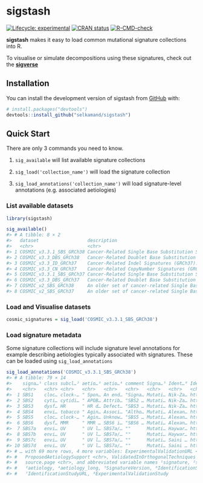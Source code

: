 
<!-- README.md is generated from README.Rmd. Please edit that file -->

# sigstash

<!-- badges: start -->

[![Lifecycle:
experimental](https://img.shields.io/badge/lifecycle-experimental-orange.svg)](https://lifecycle.r-lib.org/articles/stages.html#experimental)
[![CRAN
status](https://www.r-pkg.org/badges/version/sigstash)](https://CRAN.R-project.org/package=sigstash)
[![R-CMD-check](https://github.com/selkamand/sigstash/actions/workflows/R-CMD-check.yaml/badge.svg)](https://github.com/selkamand/sigstash/actions/workflows/R-CMD-check.yaml)
<!-- badges: end -->

**sigstash** makes it easy to load common mutational signature
collections into R.

To visualise or simulate decompositions using these signatures, check
out the [**sigverse**](https://github.com/selkamand/sigverse)

## Installation

You can install the development version of sigstash from
[GitHub](https://github.com/) with:

``` r
# install.packages("devtools")
devtools::install_github("selkamand/sigstash")
```

## Quick Start

There are only 3 commands you need to know.

1.  `sig_available` will list available signature collections

2.  `sig_load('collection_name')` will load the signature collection

3.  `sig_load_annotations('collection_name')` will load signature-level
    annotations (e.g. associated aetiologies)

### List available datasets

``` r
library(sigstash)

sig_available()
#> # A tibble: 8 × 2
#>   dataset                  description                                          
#>   <chr>                    <chr>                                                
#> 1 COSMIC_v3.3.1_SBS_GRCh38 Cancer-Related Single Base Substitution Signatures (…
#> 2 COSMIC_v3.3_DBS_GRCh38   Cancer-Related Doublet Base Substitution Signatures …
#> 3 COSMIC_v3.3_ID_GRCh37    Cancer-Related Indel Signatures (GRCh37). 83 channel…
#> 4 COSMIC_v3.3_CN_GRCh37    Cancer-Related CopyNumber Signatures (GRCh37). 48 ch…
#> 5 COSMIC_v3.3.1_SBS_GRCh37 Cancer-Related Single Base Substitution Signatures (…
#> 6 COSMIC_v3.3_DBS_GRCh37   Cancer-Related Doublet Base Substitution Signatures …
#> 7 COSMIC_v2_SBS_GRCh38     An older set of cancer-related Single Base Substitut…
#> 8 COSMIC_v2_SBS_GRCh37     An older set of cancer-related Single Base Substitut…
```

### Load and Visualise datasets

``` r
cosmic_signatures = sig_load('COSMIC_v3.3.1_SBS_GRCh38')
```

### Load signature metadata

Some signature collections will include signature level annotations for
example describing aetiologies typically associated with signatures.
These can be loaded using `sig_load_annotations`

``` r
sig_load_annotations('COSMIC_v3.3.1_SBS_GRCh38')
#> # A tibble: 79 × 14
#>    signa…¹ class subcl…² aetio…³ aetio…⁴ comment Signa…⁵ Ident…⁶ Ident…⁷ Exper…⁸
#>    <chr>   <chr> <chr>   <chr>   <chr>   <chr>   <chr>   <chr>   <chr>   <chr>  
#>  1 SBS1    cloc… clock-… " Spon… An end… "Signa… Mutati… Nik-Za… https:… ""     
#>  2 SBS2    cyti… cytidi… " APOB… Attrib… "SBS2 … Mutati… Nik-Za… https:… "Chan …
#>  3 SBS3    dysf… HR      " HR d… Defect… "SBS3 … Mutati… Nik-Za… https:… "Zámbo…
#>  4 SBS4    envi… tobacco " Agin… Associ… "Altho… Mutati… Alexan… https:… "Nik-Z…
#>  5 SBS5    cloc… clock-… " Agin… Unknow… "SBS5 … Mutati… Alexan… https:… ""     
#>  6 SBS6    dysf… MMR     " MMR … SBS6 i… "SBS6 … Mutati… Alexan… https:… "Meier…
#>  7 SBS7a   envi… UV      " UV l… SBS7a/… ""      Mutati… Haywar… https:… "Nik-Z…
#>  8 SBS7b   envi… UV      " UV l… SBS7a/… ""      Mutati… Haywar… https:… "Nik-Z…
#>  9 SBS7c   envi… UV      " UV l… SBS7a/… ""      Mutati… Saini … https:… ""     
#> 10 SBS7d   envi… UV      " UV l… SBS7a/… ""      Mutati… Saini … https:… ""     
#> # … with 69 more rows, 4 more variables: ExperimentalValidationURL <chr>,
#> #   ProposedAetiologySupport <chr>, ValidatedInOrthogonalTechniques <chr>,
#> #   source.page <chr>, and abbreviated variable names ¹​signature, ²​subclass,
#> #   ³​aetiology, ⁴​aetiology_long, ⁵​SignatureVersion, ⁶​IdentificationStudy,
#> #   ⁷​IdentificationStudyURL, ⁸​ExperimentalValidationStudy
```
